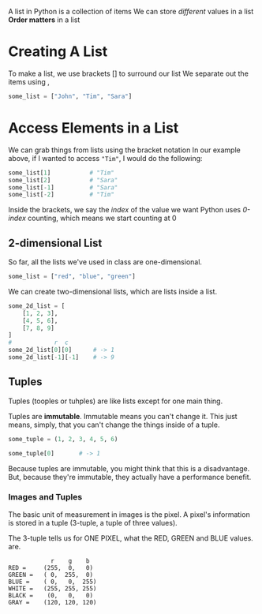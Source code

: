 A list in Python is a collection of items
We can store *different* values in a list
**Order matters** in a list
# Creating A List
To make a list, we use brackets \[\] to surround our list
We separate out the items using ,

```python
some_list = ["John", "Tim", "Sara"]
```

# Access Elements in a List
We can grab things from lists using the bracket notation
In our example above, if I wanted to access `"Tim"`, I would do the following:

```python
some_list[1]           # "Tim"
some_list[2]           # "Sara"
some_list[-1]          # "Sara"
some_list[-2]          # "Tim"
```

Inside the brackets, we say the *index* of the value we want 
Python uses *0-index* counting, which means we start counting at 0

## 2-dimensional List

So far, all the lists we've used in class are one-dimensional.

```python
some_list = ["red", "blue", "green"]
```

We can create two-dimensional lists, which are lists inside a list.

```python
some_2d_list = [
	[1, 2, 3],
	[4, 5, 6],
	[7, 8, 9]
]
#			 r  c
some_2d_list[0][0]      # -> 1
some_2d_list[-1][-1]    # -> 9
```

## Tuples

Tuples (tooples or tuhples) are like lists except for one main thing.

Tuples are **immutable**. Immutable means you can't change it.
This just means, simply, that you can't change the things inside of a tuple.

```python
some_tuple = (1, 2, 3, 4, 5, 6)

some_tuple[0]       # -> 1
```

Because tuples are immutable, you might think that this is a disadvantage. But, because they're immutable, they actually have a performance benefit.

### Images and Tuples

The basic unit of measurement in images is the pixel. A pixel's information is stored in a tuple (3-tuple, a tuple of three values).

The 3-tuple tells us for ONE PIXEL, what the RED, GREEN and BLUE values. are.

```
			r    g    b
RED =     (255,  0,   0)
GREEN =   ( 0,  255,  0)
BLUE =    ( 0,   0,  255)
WHITE =   (255, 255, 255)
BLACK =    (0,   0,   0)
GRAY =    (120, 120, 120)
```
